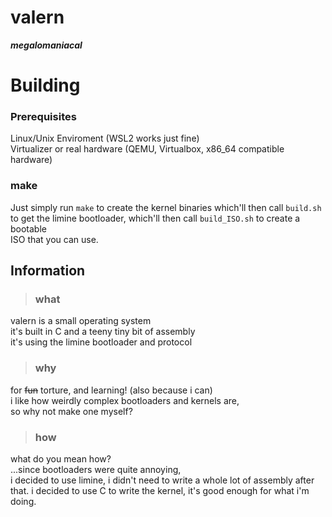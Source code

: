 # valern
***megalomaniacal***  

# Building

### Prerequisites
Linux/Unix Enviroment (WSL2 works just fine)  
Virtualizer or real hardware (QEMU, Virtualbox, x86_64 compatible hardware)  

### make
Just simply run `make` to create the kernel binaries which'll then call `build.sh`  
to get the limine bootloader, which'll then call `build_ISO.sh` to create a bootable  
ISO that you can use.  

## Information
> ### what
valern is a small operating system   
it's built in C and a teeny tiny bit of assembly  
it's using the limine bootloader and protocol  

> ### why
for ~~fun~~ torture, and learning! (also because i can)    
i like how weirdly complex bootloaders and kernels are,  
so why not make one myself?  

> ### how
what do you mean how?  
...since bootloaders were quite annoying,  
i decided to use limine, i didn't need to write a whole lot of assembly after that.
i decided to use C to write the kernel, it's good enough for what i'm doing.

